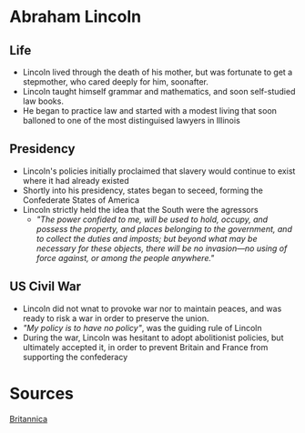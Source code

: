 # Abraham Lincoln

##  Life
- Lincoln lived through the death of his mother, but was fortunate to get a stepmother, who cared deeply for him, soonafter.
- Lincoln taught himself grammar and mathematics, and soon self-studied law books.
- He began to practice law and started with a  modest living that soon balloned to one of the most distinguised lawyers in Illinois


## Presidency
- Lincoln's policies initially proclaimed that slavery would continue to exist where it had already existed
- Shortly into his presidency, states began to seceed, forming the Confederate States of America
- Lincoln strictly held the idea that the South were the agressors
	- *"The power confided to me, will be used to hold, occupy, and possess the property, and places belonging to the government, and to collect the duties and imposts; but beyond what may be necessary for these objects, there will be no invasion—no using of force against, or among the people anywhere."*

## US Civil War
- Lincoln did not wnat to provoke war nor to maintain peaces, and was ready to risk a war in order to preserve the union.
- *"My policy is to have no policy"*, was the guiding rule of Lincoln
- During the war, Lincoln was hesitant to adopt abolitionist policies, but ultimately accepted it, in order to prevent Britain and France from supporting the confederacy

# Sources
[Britannica](https://www.britannica.com/biography/Abraham-Lincoln/Wartime-politics)
